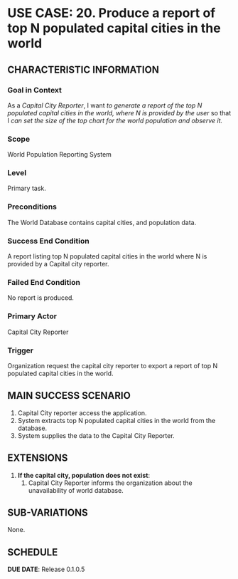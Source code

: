 # USE CASE: 20. Produce a report of top N populated capital cities in the world

## CHARACTERISTIC INFORMATION

### Goal in Context
As a *Capital City Reporter*, I want *to generate a report of the top N populated capital cities in the world, where N is provided by the user* so that I *can set the size of the top chart for the world population and observe it.*

### Scope
World Population Reporting System

### Level
Primary task.

### Preconditions
The World Database contains capital cities, and population data.

### Success End Condition
A report listing top N populated capital cities in the world where N is provided by a Capital city reporter.

### Failed End Condition
No report is produced.

### Primary Actor
Capital City Reporter

### Trigger
Organization request the capital city reporter to export a report of top N populated capital cities in the world.

## MAIN SUCCESS SCENARIO
1. Capital City reporter access the application.
2. System extracts top N populated capital cities in the world from the database.
3. System supplies the data to the Capital City Reporter.

## EXTENSIONS
1. **If the capital city, population does not exist**:
   1. Capital City Reporter informs the organization about the unavailability of world database.

## SUB-VARIATIONS
None.

## SCHEDULE
**DUE DATE**: Release 0.1.0.5